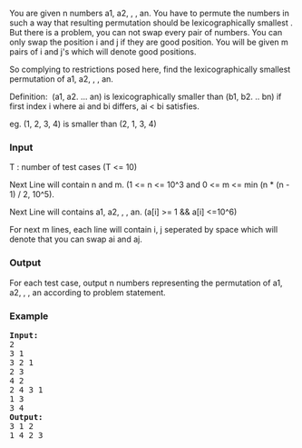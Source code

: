 <p>You are given n numbers a1, a2, , , an. You have to permute the numbers in such a way that resulting permutation should be lexicographically smallest . But there is a problem, you can not swap every pair of numbers. You can only swap the position i and j if they are good position. You will be given m pairs of i and j's which will denote good positions.</p>
<p>So complying to restrictions posed here, find the lexicographically smallest permutation of a1, a2, , , an.</p>
<p>Definition:&nbsp; (a1, a2. ... an) is lexicographically smaller than (b1, b2. .. bn) if first index i where ai and bi differs, ai &lt; bi satisfies.</p>
<p>eg. (1, 2, 3, 4) is smaller than (2, 1, 3, 4)</p>
<h3>Input</h3>
<p>T : number of test cases (T &lt;= 10)</p>
<p>Next Line will contain n and m. (1 &lt;= n &lt;= 10^3 and 0 &lt;= m &lt;= min (n * (n - 1) / 2, 10^5).</p>
<p>Next Line will contains a1, a2, , , an. (a[i] &gt;= 1 &amp;&amp; a[i] &lt;=10^6)</p>
<p>For next m lines, each line will contain i, j seperated by space which will denote that you can swap ai and aj.</p>
<h3>Output</h3>
<p>For each test case, output n numbers representing the permutation of a1, a2, , , an according to problem statement.</p>
<h3>Example</h3>
<pre><strong>Input:</strong>
2<br>3 1<br>3 2 1<br>2 3<br>4 2<br>2 4 3 1<br>1 3<br>3 4<br><strong>Output:</strong>
3 1 2<br>1 4 2 3</pre>